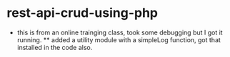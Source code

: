 # rest-api-crud-using-php
* this is from an online trainging class, took some debugging but I got it running.
** added a utility module with a simpleLog function, got that installed in the code also.

